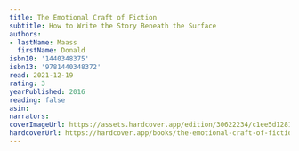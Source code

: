 ```yaml
---
title: The Emotional Craft of Fiction
subtitle: How to Write the Story Beneath the Surface
authors:
- lastName: Maass
  firstName: Donald
isbn10: '1440348375'
isbn13: '9781440348372'
read: 2021-12-19
rating: 3
yearPublished: 2016
reading: false
asin:
narrators:
coverImageUrl: https://assets.hardcover.app/edition/30622234/c1ee5d1281a668a4f4c4f0b6fde32baf790cea4c.jpeg
hardcoverUrl: https://hardcover.app/books/the-emotional-craft-of-fiction/editions/30622234
---
```

